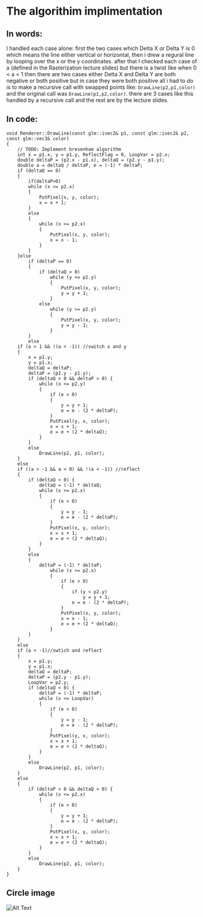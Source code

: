The algorithim implimentation
=============================

In words:
---------

I handled each case alone: first the two cases which Delta X or Delta Y
is 0 which means the line either vertical or horizontal, then i drew a
regural line by looping over the x or the y coordinates. after that I
checked each case of a (defined in the Rasterization lecture slides) but
there is a twist like when 0 \< a \< 1 then there are two cases either
Delta X and Delta Y are both negative or both positive but in case they
were both positive all i had to do is to make a recursive call with
swapped points like: `DrawLine(p2,p1,color)` and the original call was
`DrawLine(p1,p2,color)`. there are 3 cases like this handled by a
recursive call and the rest are by the lecture slides.

In code:
--------

    void Renderer::DrawLine(const glm::ivec2& p1, const glm::ivec2& p2, const glm::vec3& color)
    {
        // TODO: Implement bresenham algorithm
        int x = p1.x, y = p1.y, ReflectFlag = 0, LoopVar = p2.x;
        double deltaP = (p2.x - p1.x), deltaQ = (p2.y - p1.y);
        double a = deltaQ / deltaP, e = (-1) * deltaP;
        if (deltaQ == 0)
        {
            if(deltaP>0)
            while (x <= p2.x)
            {
                PutPixel(x, y, color);
                x = x + 1;
            }
            else
            {
                while (x >= p2.x)
                {
                    PutPixel(x, y, color);
                    x = x - 1;
                }
            }
        }else
            if (deltaP == 0)
            {
                if (deltaQ > 0)
                    while (y <= p2.y)
                    {
                        PutPixel(x, y, color);
                        y = y + 1;
                    }
                else
                    while (y >= p2.y)
                    {
                        PutPixel(x, y, color);
                        y = y - 1;
                    }
            }
            else
        if (a > 1 && !(a < -1)) //switch x and y
        {
            x = p1.y;
            y = p1.x;
            deltaQ = deltaP;
            deltaP = (p2.y - p1.y);
            if (deltaQ > 0 && deltaP > 0) {
                while (x <= p2.y)
                {
                    if (e > 0)
                    {
                        y = y + 1;
                        e = e - (2 * deltaP);
                    }
                    PutPixel(y, x, color);
                    x = x + 1;
                    e = e + (2 * deltaQ);
                }
            }
            else
                DrawLine(p2, p1, color);
        }
        else
        if ((a > -1 && a < 0) && !(a < -1)) //reflect 
        {
            if (deltaQ < 0) {
                deltaQ = (-1) * deltaQ;
                while (x <= p2.x)
                {
                    if (e > 0)
                    {
                        y = y - 1;
                        e = e - (2 * deltaP);
                    }
                    PutPixel(x, y, color);
                    x = x + 1;
                    e = e + (2 * deltaQ);
                }
            }
            else
            {
                deltaP = (-1) * deltaP;
                    while (x >= p2.x)
                    {
                        if (e > 0)
                        {
                            if (y < p2.y)
                                y = y + 1;
                            e = e - (2 * deltaP);
                        }
                        PutPixel(x, y, color);
                        x = x - 1;
                        e = e + (2 * deltaQ);
                    }
            }
        }
        else
        if (a < -1)//swtich and reflect
        {
            x = p1.y;
            y = p1.x;
            deltaQ = deltaP;
            deltaP = (p2.y - p1.y);
            LoopVar = p2.y;
            if (deltaQ < 0) {
                deltaP = (-1) * deltaP;
                while (x <= LoopVar)
                {
                    if (e < 0)
                    {
                        y = y - 1;
                        e = e - (2 * deltaP);
                    }
                    PutPixel(y, x, color);
                    x = x + 1;
                    e = e + (2 * deltaQ);
                }
            }
            else
                DrawLine(p2, p1, color);
        }
        else
        {
            if (deltaP > 0 && deltaQ > 0) {
                while (x <= p2.x)
                {
                    if (e > 0)
                    {
                        y = y + 1;
                        e = e - (2 * deltaP);
                    }
                    PutPixel(x, y, color);
                    x = x + 1;
                    e = e + (2 * deltaQ);
                }
            }
            else
                DrawLine(p2, p1, color);
        }
    }

Circle image
------------

![Alt Text](/Images/Circle.jpeg)
